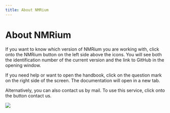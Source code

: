 ```yaml
---
title: About NMRium
---
```


# About NMRium

If you want to know which version of NMRium you are working with, click onto the NMRium button on the left side above the icons. You will see both the identification number of the current version and the link to GitHub in the opening window.

If you need help or want to open the handbook, click on the question mark on the right side of the screen. The documentation will open in a new tab.

Alternatively, you can also contact us by mail. To use this service, click onto the button contact us.


![](./About_NMRium.png)
